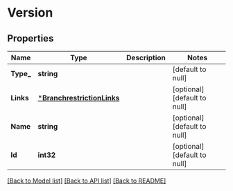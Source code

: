 # Version

## Properties
Name | Type | Description | Notes
------------ | ------------- | ------------- | -------------
**Type_** | **string** |  | [default to null]
**Links** | [***BranchrestrictionLinks**](branchrestriction_links.md) |  | [optional] [default to null]
**Name** | **string** |  | [optional] [default to null]
**Id** | **int32** |  | [optional] [default to null]

[[Back to Model list]](../README.md#documentation-for-models) [[Back to API list]](../README.md#documentation-for-api-endpoints) [[Back to README]](../README.md)


